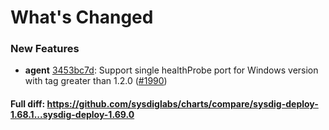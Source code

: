 # What's Changed

### New Features
- **agent** [3453bc7d](https://github.com/sysdiglabs/charts/commit/3453bc7dccad55c9c8f2cd67948e132d6b4eb120): Support single healthProbe port for Windows version with tag greater than 1.2.0 ([#1990](https://github.com/sysdiglabs/charts/issues/1990))
#### Full diff: https://github.com/sysdiglabs/charts/compare/sysdig-deploy-1.68.1...sysdig-deploy-1.69.0
